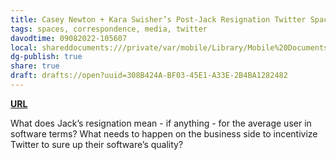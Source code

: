 ```yaml
---
title: Casey Newton + Kara Swisher’s Post-Jack Resignation Twitter Space
tags: spaces, correspondence, media, twitter
davodtime: 09082022-105607
local: shareddocuments:///private/var/mobile/Library/Mobile%20Documents/iCloud~md~obsidian/Documents/OBSHIDDIAN/drafts/308B424A-BF03-45E1-A33E-2B4BA1282482.md
dg-publish: true
share: true
draft: drafts://open?uuid=308B424A-BF03-45E1-A33E-2B4BA1282482
---
```


[**URL**](https://twitter.com/i/spaces/1nAKEYlloblKL)

What does Jack’s resignation mean - if anything - for the average user in software terms? What needs to happen on the business side to incentivize Twitter to sure up their software’s quality? 